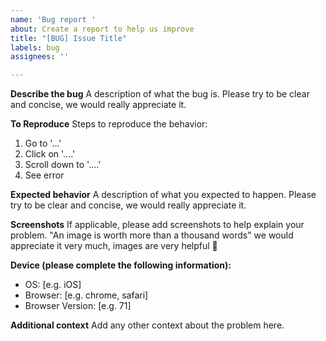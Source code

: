```yaml
---
name: 'Bug report '
about: Create a report to help us improve
title: "[BUG] Issue Title"
labels: bug
assignees: ''

---
```


**Describe the bug**
A description of what the bug is. Please try to be clear and concise, we would really appreciate it.

**To Reproduce**
Steps to reproduce the behavior:
1. Go to '...'
2. Click on '....'
3. Scroll down to '....'
4. See error

**Expected behavior**
A description of what you expected to happen. Please try to be clear and concise, we would really appreciate it.

**Screenshots**
If applicable, please add screenshots to help explain your problem. "An image is worth more than a thousand words" we would appreciate it very much, images are very helpful 🙂

**Device (please complete the following information):**
 - OS: [e.g. iOS]
 - Browser: [e.g. chrome, safari]
 - Browser Version: [e.g. 71]

**Additional context**
Add any other context about the problem here.
